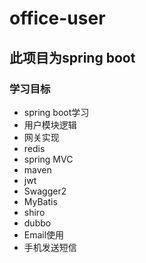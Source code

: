 # office-user
## 此项目为spring boot
### 学习目标
- spring boot学习
- 用户模块逻辑
- 网关实现
- redis
- spring MVC
- maven
- jwt
- Swagger2
- MyBatis
- shiro
- dubbo
- Email使用
- 手机发送短信
